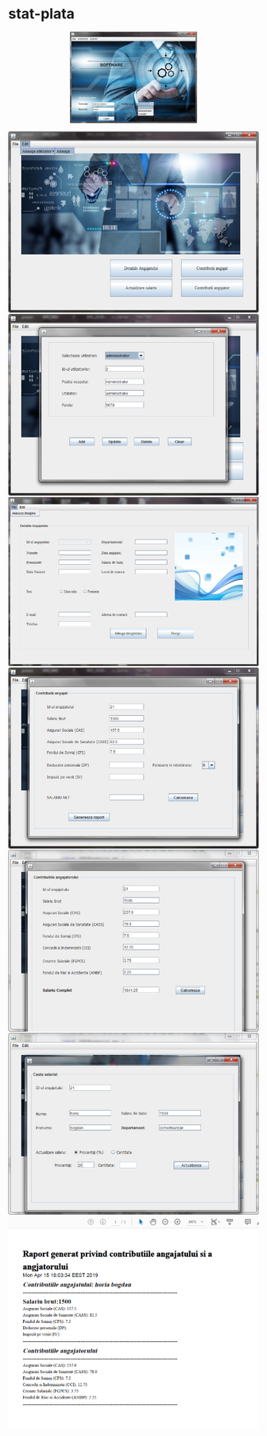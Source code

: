 # stat-plata
<p align="center">
  <img src="https://github.com/doru87/stat-plata/blob/master/src/stat/de/plata/angajati/imagini/2019-04-15_173851.jpg" width="256" title="Github Logo">
</p>

![alt text](https://github.com/doru87/stat-plata/blob/master/src/stat/de/plata/angajati/imagini/2019-04-15_173917.jpg)
![alt text](https://github.com/doru87/stat-plata/blob/master/src/stat/de/plata/angajati/imagini/2019-04-15_173941.jpg)
![alt text](https://github.com/doru87/stat-plata/blob/master/src/stat/de/plata/angajati/imagini/2019-04-15_174022.jpg)
![alt text](https://github.com/doru87/stat-plata/blob/master/src/stat/de/plata/angajati/imagini/2019-04-15_174045.jpg)
![alt text](https://github.com/doru87/stat-plata/blob/master/src/stat/de/plata/angajati/imagini/2019-04-15_180506.jpg)
![alt text](https://github.com/doru87/stat-plata/blob/master/src/stat/de/plata/angajati/imagini/2019-04-15_180540.jpg)
![alt text](https://github.com/doru87/stat-plata/blob/master/src/stat/de/plata/angajati/imagini/2019-04-15_231022.jpg)



